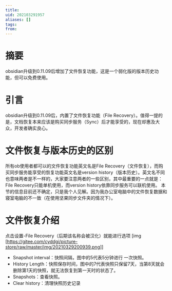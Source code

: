 ```yaml
---
title: 
uid: 202103291957
aliases: []
tags:  
from: 
---
```


# 摘要
obsidian升级到0.11.09后增加了文件恢复功能，这是一个弱化版的版本历史功能，但可以免费使用。

# 引言
obsidian升级到0.11.09后，内置了文件恢复功能（File Recovery）。值得一提的是，文档恢复本来应该是购买同步服务（Sync）后才能享受的，现在却惠及大众，开发者确实良心。

# 文件恢复与版本历史的区别
所有ob使用者都可以的文件恢复功能英文名是File Recovery（文件恢复），而购买同步服务能享受的恢复功能英文名是version history（版本历史）。英文名不同也意味两者是不一样的，大家要注意两者的一些区别，其中最重要的一点就是：File Recovery只能单机使用，而version history依靠同步服务可以联机使用。
本节的信息目前还不确定，只是我个人见解。因为我办公室电脑中的文件恢复数据和寝室电脑的不一致（在使用坚果同步文件夹的情况下）。

# 文件恢复介绍

点击设置-File Recovery（后期该名称会被汉化）就能进行选项
[img [https://gitee.com/cyddgi/picture-store/raw/master/img/20210329200939.png]]

- Snapshot interval：快照间隔，图中的5代表5分钟进行 一次快照。
- History Length：快照保存时间，图中的7代表快照只保留7天，当第8天就会删除第1天的快照，就无法恢复到第一天时的状态了。
- Snapshots：查看快照。
- Clear history：清理快照历史记录





